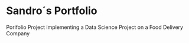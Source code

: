 # Sandro´s Portfolio
Porifolio Project implementing a Data Science Project on a Food Delivery Company
